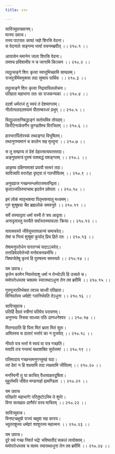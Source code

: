 ```yaml
---
title: २१०

---
```

सावित्र्युपाख्यानम्।  
मत्स्य उवाच।  
तस्य पाटयतः काष्ठं जज्ञे शिरसि वेदना।  
स वेदनार्तः सङ्गम्य भार्या वचनमब्रवीत् ।। २१०.१ ।।  
  
आयासेन ममानेन जाता शिरसि वेदना।  
तमश्च प्रविशामीव न च जानामि किञ्चन ।। २१०.२ ।।  
  
त्वदुत्सङ्गे शिरः कृत्वा स्वप्तुमिच्छामि साम्प्रतम्।  
राजपुत्रीमेवमुक्त्वा तदा सुष्वाप पार्थिवः ।। २१०.३ ।।  
  
तदुत्सङ्गे शिरः कृत्वा निद्रयाविललोचनः।  
पतिव्रता महाभागा ततः सा राजकन्यका ।। २१०.४ ।।  
  
ददर्श धर्मराजं तु स्वयं तं देशमागतम्।  
नीलोत्पलदलश्यामं पीताम्बरधरं प्रभुम् ।। २१०.५ ।।  
  
विद्युल्लतानिबद्धाङ्गं सतोयमिव तोयदम्।  
किरीटेनार्कवर्णेन कुण्डलैश्च विरजितम् ।। २१०.६ ।।  
  
हारभारर्पितोरस्कं तथाङ्गद विभूषितम्।  
तथानुगम्यमानं च कालेन सह मृत्युना ।। २१०.७ ।।  
  
स तु सम्प्राप्य तं देशं देहात्सत्यवतस्तदा।  
अङ्गुष्ठमात्रं पुरुषं पाशबद्धं वशङ्गतम् ।। २१०.८ ।।  
  
आकृष्य दक्षिणामाशां प्रययौ सत्वरं तदा।  
सावित्र्यपि वरारोहा दृष्ट्वा तं गतजीवितम् ।। २१०.९ ।।  
  
अनुवव्राज गच्छन्तन्धर्मराजमतन्द्रिता।  
कृताञ्जलिरुवाचाथ हृदयेन प्रवेपता ।। २१०.१० ।।  
  
इमं लोकं मातृभक्त्या पितृभक्त्यातु मध्यमम्।  
गुरुं शुश्रूषया चैव ब्रह्मलोकं समश्नुते ।। २१०.११ ।।  
  
सर्वे तस्यादृता धर्मा यस्यै ते त्रय आदृताः।  
अनादृतास्तु यस्यैते सर्वास्तस्याफलाः क्रियाः।। २१०.१२ ।।  
  
यावत्त्रयस्ते जीवेयुस्तावन्नान्यं समाचरेत्।  
तेषां च नित्यं शुश्रूषां कुर्यात् प्रिय हिते रतः ।। २१०.१३ ।।  
  
तेषामनुपरोधेन पारतन्त्र्यं यदाऽऽचरेत्।  
तत्तन्निवेदयेत्तेभ्यो मनोवचनकर्मभिः।  
त्रिष्वप्येतेषु कृत्यं हि पुरुषस्य समस्यते ।। २१०.१४ ।।  
  
यम उवाच।  
कृतेन कामेन निवर्त्तयाशु धर्मा न तेभ्योऽपि हि उच्यते च।  
ममोपरोधस्तव चक्लमः स्यात्तथाऽधुना तेन तव ब्रवीमि ।। २१०.१५ ।।  
  
गुरुपूजरतिर्भक्ता त्वञ्च साध्वी पतिव्रता।  
विनिवर्तस्व धर्मज्ञे! ग्लानिर्भवति तेऽधुना ।। २१०.१६ ।।  
  
सावित्र्युवाच।  
पतिर्हि दैवतं स्त्रीणां पतिरेव परायणम्।  
अनुगम्यः स्त्रिया साध्व्या पतिः प्राणधनेश्वरः ।। २१०.१७ ।।  
  
मितन्ददाति हि पिता मितं भ्राता मितं सुतः।  
अमितस्य च दातारं भर्त्तारं का न पूजयेत् ।। २१०.१८ ।।  
  
नीयते यत्र भर्त्ता मे स्वयं वा यत्र गच्छति।  
मयापि तत्र गन्तव्यं यथाशक्ति सुरोत्तम! ।। २१०.१९ ।।  
  
पतिमादाय गच्छन्तमनुगन्तुमहं यदा।  
त्वां देव! न हि शक्ष्यामि तदा त्यक्ष्यामि जीवितम् ।। २१०.२० ।।  
  
मनस्विनी तु या काचित् वैधव्याक्षरदूषिता।  
मुहूर्त्तमपि जीवेत मण्डनार्हा ह्यमण्डिता ।। २१०.२१ ।।  
  
यम उवाच  
पतिव्रते! महाभागे! परितुष्टोऽस्मि ते शुभे!।  
विना सत्यव्रतः प्राणैर्वरं वरय माचिरम् ।। २१०.२२ ।।  
  
सावित्र्युवाच।  
विनष्टचक्षुषो राज्यं चक्षुषा सह कारय।  
च्युतराष्ट्रस्य धर्मज्ञ! श्वशुरस्य महात्मनः ।। २१०.२३ ।।  
  
यम उवाच।  
दूरे पथे गच्छ निवर्त भद्रे! भविष्यतीदं सकलं त्वयोक्तम्।  
ममोपरोधस्तव च क्लमः स्यात्तथाधुना तेन तव ब्रवीमि ।। २१०.२४ ।।